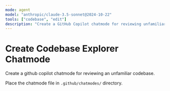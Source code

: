 ```yaml
---
mode: agent
model: "anthropic/claude-3.5-sonnet@2024-10-22"
tools: ["codebase", "edit"]
description: "Create a GitHub Copilot chatmode for reviewing unfamiliar codebases"
---
```


# Create Codebase Explorer Chatmode

Create a github copilot chatmode for reviewing an unfamiliar codebase.

Place the chatmode file in `.github/chatmodes/` directory.
